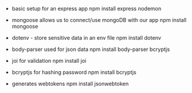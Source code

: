 * basic setup for an express app
npm install express nodemon 

* mongoose allows us to connect/use mongoDB with our app
npm install mongoose 

* dotenv - store sensitive data in an env file
npm install dotenv 

* body-parser used for json data
npm install body-parser bcryptjs

* joi for validation
npm install joi

* bcryptjs for hashing password
npm install bcryptjs

* generates webtokens
npm install jsonwebtoken